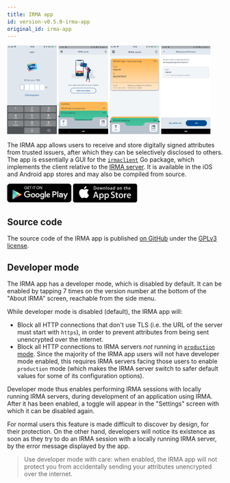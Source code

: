 ```yaml
---
title: IRMA app
id: version-v0.5.0-irma-app
original_id: irma-app
---
```


<style>
img.badge {
  max-width: 15em;
  display: inline;
  margin-left: unset;
  margin-right: unset;
}
img.screenshot {
  max-width: 23%;
  width: 23%;
  display: inline;
  margin: 0;
  padding: 0;
}
</style>

<img src="/docs/assets/irmamobile/ios_pin.png" class="screenshot" alt="Screenshot of the IRMA app on iOS, showing the PIN screen" />
<img src="/docs/assets/irmamobile/android_wallet.png" class="screenshot" alt="Screenshot of the IRMA app on Android, showing the wallet screen with three cards" />
<img src="/docs/assets/irmamobile/ios_wallet_expanded.png" class="screenshot" alt="Screenshot of the IRMA app on iOS, showing the wallet screen with a card expanded" />
<img src="/docs/assets/irmamobile/android_disclosure.png" class="screenshot" alt="Screenshot of the IRMA app on Android, showing the data disclosure screen" />

The IRMA app allows users to receive and store digitally signed attributes from trusted issuers, after which they can be selectively disclosed to others. The app is essentially a GUI for the [`irmaclient`](https://github.com/privacybydesign/irmago/tree/master/irmaclient) Go package, which implements the client relative to the [IRMA server](irma-server.md). It is available in the iOS and Android app stores and may also be compiled from source.

<a href="https://play.google.com/store/apps/details?id=org.irmacard.cardemu" target="_blank"><img src="/docs/assets/google-play-badge.png" alt="Play Store" class="badge" width="150"></a>
<a href="https://itunes.apple.com/nl/app/irma-authentication/id1294092994" target="_blank"><img src="/docs/assets/app-store-badge.png" alt="Apple Store" class="badge" width="150"></a>

## Source code

The source code of the IRMA app is published [on GitHub](https://github.com/privacybydesign/irmamobile/) under the [GPLv3 license](https://www.gnu.org/licenses/gpl-3.0.en.html).

## Developer mode

The IRMA app has a developer mode, which is disabled by default. It can be enabled by tapping 7 times on the version number at the bottom of the "About IRMA" screen, reachable from the side menu.

While developer mode is disabled (default), the IRMA app will:
- Block all HTTP connections that don't use TLS (i.e. the URL of the server must start with `https`), in order to prevent attributes from being sent unencrypted over the internet.
- Block all HTTP connections to IRMA servers *not* running in [`production` mode](irma-server.md#production-mode). Since the majority of the IRMA app users will not have developer mode enabled, this requires IRMA servers facing those users to enable `production` mode (which makes the IRMA server switch to safer default values for some of its configuration options).

Developer mode thus enables performing IRMA sessions with locally running IRMA servers, during development of an application using IRMA. After it has been enabled, a toggle will appear in the "Settings" screen with which it can be disabled again.

For normal users this feature is made difficult to discover by design, for their protection. On the other hand, developers will notice its existence as soon as they try to do an IRMA session with a locally running IRMA server, by the error message displayed by the app.

> Use developer mode with care: when enabled, the IRMA app will not protect you from accidentally sending your attributes unencrypted over the internet.
